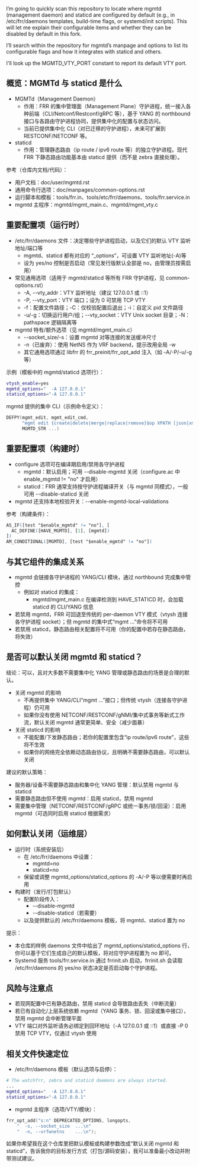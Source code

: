 I’m going to quickly scan this repository to locate where mgmtd (management daemon) and staticd are configured by default (e.g., in /etc/frr/daemons templates, build-time flags, or systemd/init scripts). This will let me explain their configurable items and whether they can be disabled by default in this fork.

I’ll search within the repository for mgmtd’s manpage and options to list its configurable flags and how it integrates with staticd and others.

I'll look up the MGMTD_VTY_PORT constant to report its default VTY port.

## 概览：MGMTd 与 staticd 是什么

- MGMTd（Management Daemon）
  - 作用：FRR 的集中管理面（Management Plane）守护进程，统一接入各种前端（CLI/Netconf/Restconf/gRPC 等），基于 YANG 的 northbound 接口与各路由守护进程协同，提供集中化的配置与状态访问。
  - 当前已提供集中化 CLI（对已迁移的守护进程），未来可扩展到 RESTCONF/NETCONF 等。
- staticd
  - 作用：管理静态路由（ip route / ipv6 route 等）的独立守护进程。现代 FRR 下静态路由功能基本由 staticd 提供（而不是 zebra 直接处理）。

参考（仓库内文档/代码）：
- 用户文档：doc/user/mgmtd.rst
- 通用命令行选项：doc/manpages/common-options.rst
- 运行脚本和模板：tools/frr.in、tools/etc/frr/daemons、tools/frr.service.in
- mgmtd 主程序：mgmtd/mgmt_main.c、mgmtd/mgmt_vty.c


## 重要配置项（运行时）

- /etc/frr/daemons 文件：决定哪些守护进程启动，以及它们的默认 VTY 监听地址/端口等
  - mgmtd、staticd 都有对应的 “_options”，可设置 VTY 监听地址(-A)等
  - 设为 yes/no 控制是否启动（常见发行版默认全部是 no，由管理员按需启用）
- 常见通用选项（适用于 mgmtd/staticd 等所有 FRR 守护进程，见 common-options.rst）
  - -A, --vty_addr：VTY 监听地址（建议 127.0.0.1 或 ::1）
  - -P, --vty_port：VTY 端口；设为 0 可禁用 TCP VTY
  - -f：配置文件路径；-C：仅校验配置后退出；-i：自定义 pid 文件路径
  - -u/-g：切换运行用户/组；--vty_socket：VTY Unix socket 目录；-N：pathspace 逻辑隔离等
- mgmtd 特有/额外选项（见 mgmtd/mgmt_main.c）
  - --socket_size/-s：设置 mgmtd 对等连接的发送缓冲尺寸
  - -n（已废弃）：使用 NetNS 作为 VRF backend，提示改用全局 -w
  - 其它通用选项通过 libfrr 的 frr_preinit/frr_opt_add 注入（如 -A/-P/-u/-g 等）

示例（模板中的 mgmtd/staticd 选项行）：
````sh path=tools/etc/frr/daemons mode=EXCERPT
vtysh_enable=yes
mgmtd_options="  -A 127.0.0.1"
staticd_options="-A 127.0.0.1"
````

mgmtd 提供的集中 CLI（示例命令定义）：
````c path=mgmtd/mgmt_vty.c mode=EXCERPT
DEFPY(mgmt_edit, mgmt_edit_cmd,
      "mgmt edit {create|delete|merge|replace|remove}$op XPATH [json|xml]$fmt [lock$lock] [commit$commit] [DATA]",
      MGMTD_STR ...)
````


## 重要配置项（构建时）

- configure 选项可在编译期启用/禁用各守护进程
  - mgmtd：默认启用；可用 --disable-mgmtd 关闭（configure.ac 中 enable_mgmtd != "no" 才启用）
  - staticd：FRR 通常支持按守护进程编译开关（与 mgmtd 同模式），一般可用 --disable-staticd 关闭
- mgmtd 还支持本地校验开关：--enable-mgmtd-local-validations

参考（构建条件）：
````m4 path=configure.ac mode=EXCERPT
AS_IF([test "$enable_mgmtd" != "no"], [
  AC_DEFINE([HAVE_MGMTD], [1], [mgmtd])
])
AM_CONDITIONAL([MGMTD], [test "$enable_mgmtd" != "no"])
````


## 与其它组件的集成关系

- mgmtd 会链接各守护进程的 YANG/CLI 模块，通过 northbound 完成集中管控
  - 例如对 staticd 的集成：
    - mgmtd/mgmt_main.c 在编译检测到 HAVE_STATICD 时，会加载 staticd 的 CLI/YANG 信息
- 若禁用 mgmtd，FRR 可回退至传统的 per-daemon VTY 模式（vtysh 连接各守护进程 socket）；但 mgmtd 的集中式“mgmt …”命令将不可用
- 若禁用 staticd，静态路由相关配置将不可用（你的配置中若存在静态路由，将失效）


## 是否可以默认关闭 mgmtd 和 staticd？

结论：可以，且对大多数不需要集中化 YANG 管理或静态路由的场景是合理的默认。

- 关闭 mgmtd 的影响
  - 不再提供集中 YANG/CLI“mgmt …”接口；但传统 vtysh（连接各守护进程）仍可用
  - 如果你没有使用 NETCONF/RESTCONF/gNMI/集中式事务等新式工作流，默认关闭 mgmtd 通常更简单、安全（减少面暴）
- 关闭 staticd 的影响
  - 不能配置/下发静态路由；若你的配置里包含“ip route/ipv6 route”，这些将不生效
  - 如果你的网络完全依赖动态路由协议，且明确不需要静态路由，可以默认关闭

建议的默认策略：
- 服务器/设备不需要静态路由和集中化 YANG 管理：默认禁用 mgmtd 与 staticd
- 需要静态路由但不使用 mgmtd：启用 staticd，禁用 mgmtd
- 需要集中管理（NETCONF/RESTCONF/gRPC 或统一事务/锁/回滚）：启用 mgmtd（可选同时启用 staticd 根据需求）


## 如何默认关闭（运维层）

- 运行时（系统安装后）
  - 在 /etc/frr/daemons 中设置：
    - mgmtd=no
    - staticd=no
  - 保留或调整 mgmtd_options/staticd_options 的 -A/-P 等以便需要时再启用
- 构建时（发行/打包默认）
  - 配置阶段传入：
    - --disable-mgmtd
    - --disable-staticd（若需要）
  - 以及提供默认的 /etc/frr/daemons 模板，将 mgmtd、staticd 置为 no

提示：
- 本仓库的样例 daemons 文件中给出了 mgmtd_options/staticd_options 行，你可以基于它们生成自己的默认模板，将对应守护进程置为 no 即可。
- Systemd 服务 tools/frr.service.in 通过 frrinit.sh 启动，frrinit.sh 会读取 /etc/frr/daemons 的 yes/no 状态决定是否启动每个守护进程。


## 风险与注意点

- 若现网配置中已有静态路由，禁用 staticd 会导致路由丢失（中断流量）
- 若已有自动化/上层系统依赖 mgmtd（YANG 事务、锁、回滚或集中接口），禁用 mgmtd 会中断管理平面
- VTY 端口对外监听请务必绑定到回环地址（-A 127.0.0.1 或 ::1）或直接 -P 0 禁用 TCP VTY，仅通过 vtysh 使用


## 相关文件快速定位

- /etc/frr/daemons 模板（默认选项与启停）：
````sh path=tools/etc/frr/daemons mode=EXCERPT
# The watchfrr, zebra and staticd daemons are always started.
...
mgmtd_options="  -A 127.0.0.1"
staticd_options="-A 127.0.0.1"
````

- mgmtd 主程序（选项/VTY/模块）：
````c path=mgmtd/mgmt_main.c mode=EXCERPT
frr_opt_add("s:n" DEPRECATED_OPTIONS, longopts,
    "  -s, --socket_size  ...\n"
    "  -n, --vrfwnetns    ...\n");
````

如果你希望我在这个仓库里把默认模板或构建参数改成“默认关闭 mgmtd 和 staticd”，告诉我你的目标发行方式（打包/源码安装），我可以准备最小改动并附带测试建议。
